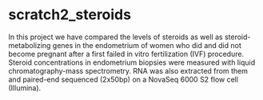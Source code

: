 # scratch2_steroids

In this project we have compared the levels of steroids as well as steroid-metabolizing genes in the endometrium of women who did and did not become pregnant after a first failed in vitro fertilization (IVF) procedure. Steroid concentrations in endometrium biopsies were measured with liquid chromatography-mass spectrometry. RNA was also extracted from them and paired-end sequenced (2x50bp) on a NovaSeq 6000 S2 flow cell (Illumina). 


